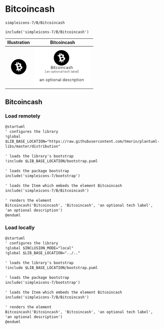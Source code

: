# Bitcoincash


```text
simpleicons-7/B/Bitcoincash
```

```text
include('simpleicons-7/B/Bitcoincash')
```



| Illustration | Bitcoincash |
| :---: | :---: |
| ![illustration for Illustration](../../simpleicons-7/B/Bitcoincash.png) | ![illustration for Bitcoincash](../../simpleicons-7/B/Bitcoincash.Local.png) |




## Bitcoincash

### Load remotely
```plantuml
@startuml
' configures the library
!global $LIB_BASE_LOCATION="https://raw.githubusercontent.com/tmorin/plantuml-libs/master/distribution"

' loads the library's bootstrap
!include $LIB_BASE_LOCATION/bootstrap.puml

' loads the package bootstrap
include('simpleicons-7/bootstrap')

' loads the Item which embeds the element Bitcoincash
include('simpleicons-7/B/Bitcoincash')

' renders the element
Bitcoincash('Bitcoincash', 'Bitcoincash', 'an optional tech label', 'an optional description')
@enduml
```

### Load locally
```plantuml
@startuml
' configures the library
!global $INCLUSION_MODE="local"
!global $LIB_BASE_LOCATION="../.."

' loads the library's bootstrap
!include $LIB_BASE_LOCATION/bootstrap.puml

' loads the package bootstrap
include('simpleicons-7/bootstrap')

' loads the Item which embeds the element Bitcoincash
include('simpleicons-7/B/Bitcoincash')

' renders the element
Bitcoincash('Bitcoincash', 'Bitcoincash', 'an optional tech label', 'an optional description')
@enduml
```

